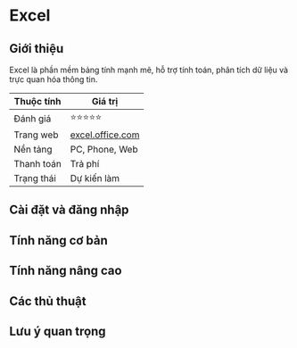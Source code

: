 # Excel

## Giới thiệu

Excel là phần mềm bảng tính mạnh mẽ, hỗ trợ tính toán, phân tích dữ liệu và trực quan hóa thông tin.

| Thuộc tính         | Giá trị                                  |
|--------------------|------------------------------------------|
| Đánh giá           | ⭐⭐⭐⭐⭐                                   |
| Trang web          | [excel.office.com](https://excel.office.com) |
| Nền tảng           | PC, Phone, Web                           |
| Thanh toán         | Trả phí                                  |
| Trạng thái         | Dự kiến làm                              |

## Cài đặt và đăng nhập

## Tính năng cơ bản

## Tính năng nâng cao

## Các thủ thuật

## Lưu ý quan trọng
